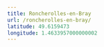```yaml
---
title: Roncherolles-en-Bray
url: /roncherolles-en-bray/
latitude: 49.6159473
longitude: 1.4633957000000002
---
```

